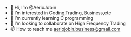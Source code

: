 - 👋 Hi, I’m @AerioJobin
- 👀 I’m interested in Coding,Trading, Business,etc
- 🌱 I’m currently learning C programming 
- 💞️ I’m looking to collaborate on High Frequency Trading
- 📫 How to reach me aeriojobin.business@gmail.com

<!---
AerioJobin/AerioJobin is a ✨ special ✨ repository because its `README.md` (this file) appears on your GitHub profile.
You can click the Preview link to take a look at your changes.
--->
